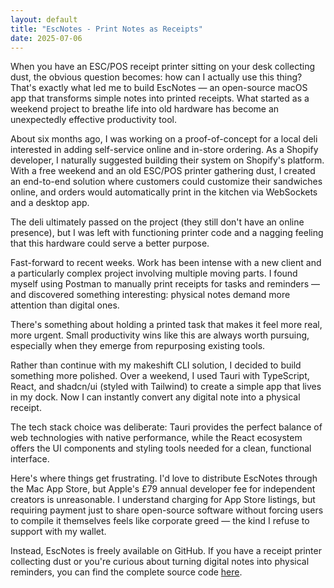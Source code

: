 ```yaml
---
layout: default
title: "EscNotes - Print Notes as Receipts"
date: 2025-07-06
---
```


When you have an ESC/POS receipt printer sitting on your desk collecting dust, the obvious question becomes: how can I actually use this thing?
That's exactly what led me to build EscNotes — an open-source macOS app that transforms simple notes into printed receipts. What started as a weekend project to breathe life into old hardware has become an unexpectedly effective productivity tool.

About six months ago, I was working on a proof-of-concept for a local deli interested in adding self-service online and in-store ordering. As a Shopify developer, I naturally suggested building their system on Shopify's platform. With a free weekend and an old ESC/POS printer gathering dust, I created an end-to-end solution where customers could customize their sandwiches online, and orders would automatically print in the kitchen via WebSockets and a desktop app.

The deli ultimately passed on the project (they still don't have an online presence), but I was left with functioning printer code and a nagging feeling that this hardware could serve a better purpose.

Fast-forward to recent weeks. Work has been intense with a new client and a particularly complex project involving multiple moving parts. I found myself using Postman to manually print receipts for tasks and reminders — and discovered something interesting: physical notes demand more attention than digital ones.

There's something about holding a printed task that makes it feel more real, more urgent. Small productivity wins like this are always worth pursuing, especially when they emerge from repurposing existing tools.

Rather than continue with my makeshift CLI solution, I decided to build something more polished. Over a weekend, I used Tauri with TypeScript, React, and shadcn/ui (styled with Tailwind) to create a simple app that lives in my dock. Now I can instantly convert any digital note into a physical receipt.

The tech stack choice was deliberate: Tauri provides the perfect balance of web technologies with native performance, while the React ecosystem offers the UI components and styling tools needed for a clean, functional interface.

Here's where things get frustrating. I'd love to distribute EscNotes through the Mac App Store, but Apple's £79 annual developer fee for independent creators is unreasonable. I understand charging for App Store listings, but requiring payment just to share open-source software without forcing users to compile it themselves feels like corporate greed — the kind I refuse to support with my wallet.

Instead, EscNotes is freely available on GitHub. If you have a receipt printer collecting dust or you're curious about turning digital notes into physical reminders, you can find the complete source code [here](https://github.com/jtay/escnotes).